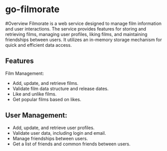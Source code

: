 #  go-filmorate

#Overview
Filmorate is a web service designed to manage film information and user interactions. The service provides features for storing and retrieving films, managing user profiles, liking films, and maintaining friendships between users. It utilizes an in-memory storage mechanism for quick and efficient data access.

## Features
Film Management:

- Add, update, and retrieve films.
- Validate film data structure and release dates.
- Like and unlike films.
- Get popular films based on likes.

## User Management:

- Add, update, and retrieve user profiles.
- Validate user data, including login and email.
- Manage friendships between users.
- Get a list of friends and common friends between users.
